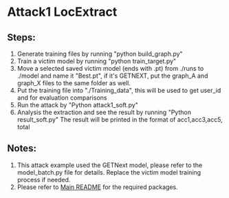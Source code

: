 # Attack1 LocExtract

## Steps:
1. Generate training files by running "python build_graph.py"
2. Train a victim model by running "python train_target.py"
3. Move a selected saved victim model (ends with .pt) from ./runs to ./model and name it "Best.pt", if it's GETNEXT, put the graph_A and graph_X files to the same folder as well.
4. Put the training file into "./Training_data", this will be used to get user_id and for evaluation comparisons
5. Run the attack by "Python attack1_soft.py"
6. Analysis the extraction and see the result by running "Python result_soft.py"  The result will be printed in the format of 
   acc1,acc3,acc5, total

## Notes:
1. This attack example used the GETNext model, please refer to the model_batch.py file for details. Replace the victim model training process if needed.
2. Please refer to  [Main README](../README.md) for the required packages.

